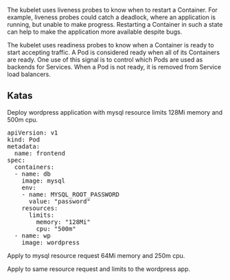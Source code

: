 The kubelet uses liveness probes to know when to restart a Container. For example, liveness probes could catch a deadlock, where an application is running, but unable to make progress. Restarting a Container in such a state can help to make the application more available despite bugs.

The kubelet uses readiness probes to know when a Container is ready to start accepting traffic. A Pod is considered ready when all of its Containers are ready. One use of this signal is to control which Pods are used as backends for Services. When a Pod is not ready, it is removed from Service load balancers.

## Katas

Deploy wordpress application with mysql resource limits 128Mi memory and 500m cpu.

<pre class="file" data-filename="resources.yml" data-target="replace">
apiVersion: v1
kind: Pod
metadata:
  name: frontend
spec:
  containers:
  - name: db
    image: mysql
    env:
    - name: MYSQL_ROOT_PASSWORD
      value: "password"
    resources:
      limits:
        memory: "128Mi"
        cpu: "500m"
  - name: wp
    image: wordpress
</pre>

Apply to mysql resource request 64Mi memory and 250m cpu.

Apply to same resource request and limits to the wordpress app.
